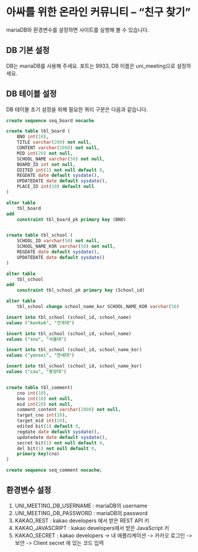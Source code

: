 # 아싸를 위한 온라인 커뮤니티 – “친구 찾기”

mariaDB와 환경변수를 설정하면 사이트를 실행해 볼 수 있습니다.

## DB 기본 설정
DB는 mariaDB를 사용해 주세요. 포트는 9933, DB 이름은 uni_meeting으로 설정하세요.

## DB 테이블 설정
 DB 테이블 초기 설정을 위해 필요한 쿼리 구문은 다음과 같습니다.

``` sql
create sequence seq_board nocache

create table tbl_board (
    BNO int(10),
    TITLE varchar(200) not null,
    CONTENT varchar(2000) not null,
    MID int(20) not null,
    SCHOOL_NAME varchar(50) not null,
    BOARD_ID int not null,
    EDITED int(1) not null default 0,
    REGDATE date default sysdate(),
    UPDATEDATE date default sysdate(),
    PLACE_ID int(10) default null
)

alter table
    tbl_board
add
    constraint tbl_board_pk primary key (BNO)


create table tbl_school (
    SCHOOL_ID varchar(50) not null,
    SCHOOL_NAME_KOR varchar(50) not null,
    REGDATE date default sysdate(),
    UPDATEDATE date default sysdate()
)

alter table
    tbl_school
add
    constraint tbl_school_pk primary key (School_id)

alter table
    tbl_school change school_name_kor SCHOOL_NAME_KOR varchar(50)

insert into tbl_school (school_id, school_name)
values ("konkuk", "건국대")

insert into tbl_school (school_id, school_name)
values ("snu", "서울대")

insert into tbl_school (school_id, school_name_kor)
values ("yonsei", "연세대")

insert into tbl_school (school_id, school_name_kor)
values ("cau", "중앙대")


create table tbl_comment(
    cno int(10),
    bno int(10) not null,
    mid int(20) not null,
    comment_content varchar(2000) not null,
    target_cno int(10),
    target_mid int(20),
    edited bit(1) default 0,
    regdate date default sysdate(),
    updatedate date default sysdate(),
    secret bit(1) not null default 0,
    del bit(1) not null default 0,
    primary key(cno)
)

create sequence seq_comment nocache;
```


## 환경변수 설정
1. UNI_MEETING_DB_USERNAME : mariaDB의 username
2. UNI_MEETING_DB_PASSWORD : mariaDB의 password
3. KAKAO_REST : kakao developers 에서 받은 REST API 키
4. KAKAO_JAVASCRIPT : kakao developers에서 받은 JavaScript 키
5. KAKAO_SECRET : kakao developers -> 내 애플리케이션 -> 카카오 로그인 -> 보안 -> Client secret 에 있는 코드 입력


